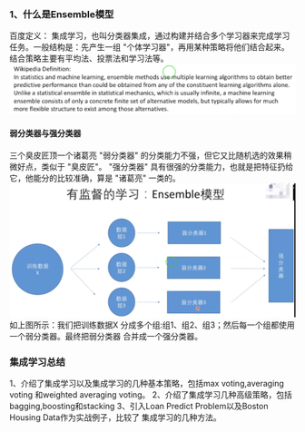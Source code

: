 
### 1、什么是Ensemble模型
百度定义：
集成学习，也叫分类器集成，通过构建并结合多个学习器来完成学习任务。一般结构是：先产生一组 "个体学习器"，再用某种策略将他们结合起来。
结合策略主要有平均法、投票法和学习法等。  
![](../images/40.png)  

#### 弱分类器与强分类器
   三个臭皮匠顶一个诸葛亮
"弱分类器" 的分类能力不强，但它又比随机选的效果稍微好点，类似于 "臭皮匠"。
"强分类器" 具有很强的分类能力，也就是把特征扔给它，他能分的比较准确，算是 "诸葛亮" 一类的。  
![](../images/41.png)  
  如上图所示：我们把训练数据X 分成多个组:组1、组2、组3；然后每一个组都使用一个弱分类器。最终把弱分类器
合并成一个强分类器。  
  
 


### 集成学习总结
1、介绍了集成学习以及集成学习的几种基本策略，包括max voting,averaging voting
和weighted averaging voting。
2、介绍了集成学习几种高级策略，包括bagging,boosting和stacking
3、引入Loan Predict Problem以及Boston Housing Data作为实战例子，比较了
集成学习的几种方法。 

